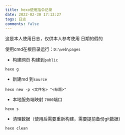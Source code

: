 ```yaml
---
title: hexo使用指令记录
date: 2022-02-30 17:13:27
tags: 日志
comments: false
---
```

这是本人使用日志，仅供本人参考使用 日期的假的

使用cmd在根目录运行：`D:\web\pages`

- 构建网页 构建到`public`
```
hexo g 
```

- 新建md 到`source`
```
hexo new -p <文件名> "<标题>"
```

- 本地服务端映射 `7000`端口
```
hexo s
```

- 清理数据（使用后需要重新构建，需要提前备份git数据）
```
hexo clean
```